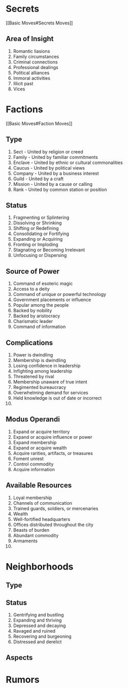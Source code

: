 # Secrets
[[Basic Moves#Secrets Moves]]
## Area of Insight
1. Romantic liasions
1. Family circumstances
1. Criminal connections
1. Professional dealings
1. Political alliances
1. Immoral activities
1. Illicit past
1. Vices
# Factions
[[Basic Moves#Faction Moves]]
## Type
1. Sect - United by religion or creed
2. Family - United by familiar commitments
3. Enclave - United by ethnic or cultural commonalities
5. Caucus - United by political views
6. Company - United by a business interest
7. Guild - United by a craft
8. Mission - United by a cause or calling
9. Rank - United by common station or position

## Status
1. Fragmenting or Splintering
1. Dissolving or Shrinking
1. Shifting or Redefining
1. Consolidating or Fortifying
1. Expanding or Acquiring
1. Fronting or Imploding
1. Stagnating or Becoming Irrelevant
1. Unfocusing or Dispersing

## Source of Power
1. Command of esoteric magic
2. Access to a deity
3. Command of unique or powerful technology
4. Government placements or influence
5. Popular among the people
6. Backed by nobility
7. Backed by aristocracy
8. Charismatic leader
9. Command of information


## Complications
1. Power is dwindling
2. Membership is dwindling
3. Losing confidence in leadership
4. Infighting among leadership
5. Threatened by rival
6. Membership unaware of true intent
7. Regimented bureaucracy
8. Overwhelming demand for services
9. Held knowledge is out of date or incorrect
10. 

## Modus Operandi
1. Expand or acquire territory
1. Expand or acquire influence or power
1. Expand membership
1. Expand or acquire wealth
1. Acquire rarities, artifacts, or treasures
1. Foment unrest
1. Control commodity 
3. Acquire information

## Available Resources
1. Loyal membership
2. Channels of communication
3. Trained guards, soldiers, or mercenaries
4. Wealth
5. Well-fortified headquarters
6. Offices distributed throughout the city
7. Beasts of burden
8. Abundant commodity
9. Armaments
10. 


# Neighborhoods
## Type


## Status
1. Gentrifying and bustling
1. Expanding and thriving
1. Depressed and decaying
1. Ravaged and ruined
1. Recovering and burgeoning
1. Distressed and derelict

## Aspects

# Rumors
